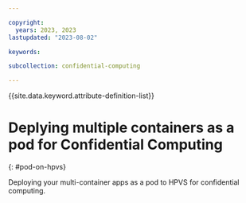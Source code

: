 ```yaml
---

copyright:
  years: 2023, 2023
lastupdated: "2023-08-02"

keywords: 

subcollection: confidential-computing

---
```


{{site.data.keyword.attribute-definition-list}}

# Deplying multiple containers as a pod for Confidential Computing
{: #pod-on-hpvs}

Deploying your multi-container apps as a pod to HPVS for confidential computing.


